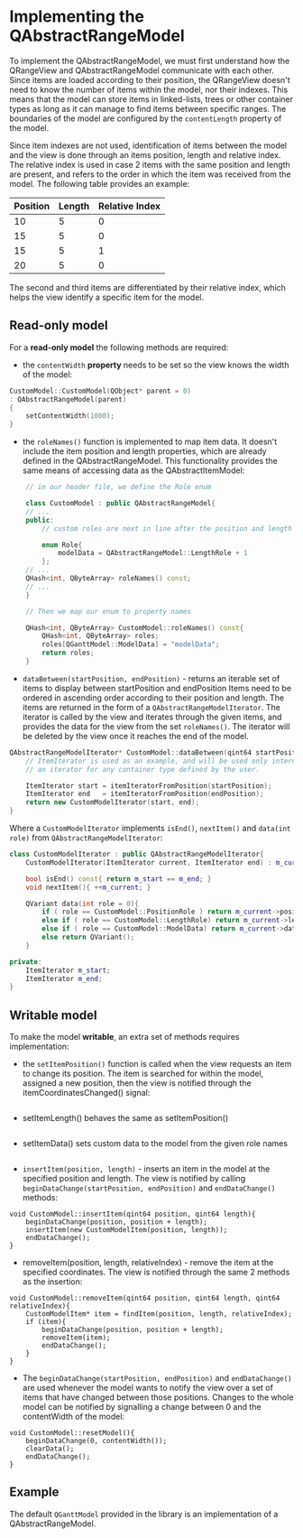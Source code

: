 # Implementing the  QAbstractRangeModel

To implement the QAbstractRangeModel, we must first understand how the QRangeView and QAbstractRangeModel
communicate with each other. Since items are loaded according to their position, the QRangeView doesn't 
need to know the number of items within the model, nor their indexes. This means that the model can store
items in linked-lists, trees or other container types as long as it can manage to find items between specific
ranges. The boundaries of the model are configured by the ```contentLength``` property of the model.

Since item indexes are not used, identification of items between the model and the view is done
through an items position, length and relative index. The relative index is used in case 2 items with the
same position and length are present, and refers to the order in which the item was received from the model.
The following table provides an example: 

 Position | Length | Relative Index
 -------- | ------ | --------------
 10       | 5      | 0
 15       | 5      | 0
 15       | 5      | 1
 20       | 5      | 0
 
The second and third items are differentiated by their relative index, which helps the view identify a specific
item for the model.


## Read-only model

For a **read-only model** the following methods are required:

 * the ```contentWidth``` **property** needs to be set so the view knows the width of the model:

```cpp
CustomModel::CustomModel(QObject* parent = 0)
: QAbstractRangeModel(parent)
{
	setContentWidth(1000);
}
```
 
 * the ```roleNames()``` function is implemented to map item data. It doesn't include the item position and length
   properties, which are already defined in the QAbstractRangeModel. This functionality provides the same means of 
   accessing data as the QAbstractItemModel:

```cpp
    // in our header file, we define the Role enum

    class CustomModel : public QAbstractRangeModel{
    // ...
    public:
        // custom roles are next in line after the position and length role

        enum Role{
            modelData = QAbstractRangeModel::LengthRole + 1
        };
    // ...
    QHash<int, QByteArray> roleNames() const;
    // ...
    }
```

```cpp
    // Then we map our enum to property names

    QHash<int, QByteArray> CustomModel::roleNames() const{
        QHash<int, QByteArray> roles;
        roles[QGanttModel::ModelData] = "modelData";
        return roles;
    }
```
  
 * ```dataBetween(startPosition, endPosition)``` - returns an iterable set of items to display between startPosition and endPosition
   Items need to be ordered in ascending order according to their position and length. The items are returned in the form
   of a ```QAbstractRangeModelIterator```. The iterator is called by the view and iterates through the given items, and provides the
   data for the view from the set ```roleNames()```. The iterator will be deleted by the view once it reaches the end of the model.
 
```cpp
QAbstractRangeModelIterator* CustomModel::dataBetween(qint64 startPosition, qint64 endPosition){
    // ItemIterator is used as an example, and will be used only internally by the CustomModelIterator to iterate items. This can be
    // an iterator for any container type defined by the user.

    ItemIterator start = itemIteratorFromPosition(startPosition);
    ItemIterator end   = itemIteratorFromPosition(endPosition);
    return new CustomModelIterator(start, end);
}
```

Where a ```CustomModelIterator``` implements ```isEnd()```, ```nextItem()``` and ```data(int role)``` from
```QAbstractRangeModelIterator```:

```cpp
class CustomModelIterator : public QAbstractRangeModelIterator{
    CustomModelIterator(ItemIterator current, ItemIterator end) : m_current(current), m_end(end){}

    bool isEnd() const{ return m_start == m_end; }
    void nextItem(){ ++m_current; }

    QVariant data(int role = 0){
        if ( role == CustomModel::PositionRole ) return m_current->position;
        else if ( role == CustomModel::LengthRole) return m_current->length;
        else if ( role == CustomModel::ModelData) return m_current->data;
        else return QVariant();
    }

private:
    ItemIterator m_start;
    ItemIterator m_end;
}
```


## Writable model

To make the model **writable**, an extra set of methods requires implementation:
 
 * the ```setItemPosition()``` function is called when the view requests an item to change its position. The item is 
 searched for within the model, assigned a new position, then the view is notified through the 
 itemCoordinatesChanged() signal:
 
```

```

 * setItemLength() behaves the same as setItemPosition()

```

```
  
 * setItemData() sets custom data to the model from the given role names

```

```
 
 * ```insertItem(position, length)``` - inserts an item in the model at the specified position and length. 
   The view is notified by calling ```beginDataChange(startPosition, endPosition)``` and 
   ```endDataChange()``` methods:
 
```
void CustomModel::insertItem(qint64 position, qint64 length){
	beginDataChange(position, position + length);
	insertItem(new CustomModelItem(position, length));
	endDataChange();
}
```
 
 * removeItem(position, length, relativeIndex) - remove the item at the specified coordinates. The view is notified
 through the same 2 methods as the insertion:

```
void CustomModel::removeItem(qint64 position, qint64 length, qint64 relativeIndex){
	CustomModelItem* item = findItem(position, length, relativeIndex);
	if (item){
		beginDataChange(position, position + length);
		removeItem(item);
		endDataChange();
	}
}
```
  
  * The ```beginDataChange(startPosition, endPosition)``` and ```endDataChange()``` are used whenever the 
    model wants to notify the view over a set of items that have changed between those positions. Changes 
	to the whole model can be notified by signalling a change between 0 and the contentWidth of the model:
  
```
void CustomModel::resetModel(){
	beginDataChange(0, contentWidth());
	clearData();
	endDataChange();
}
```

## Example

The default ```QGanttModel``` provided in the library is an implementation of a QAbstractRangeModel.
